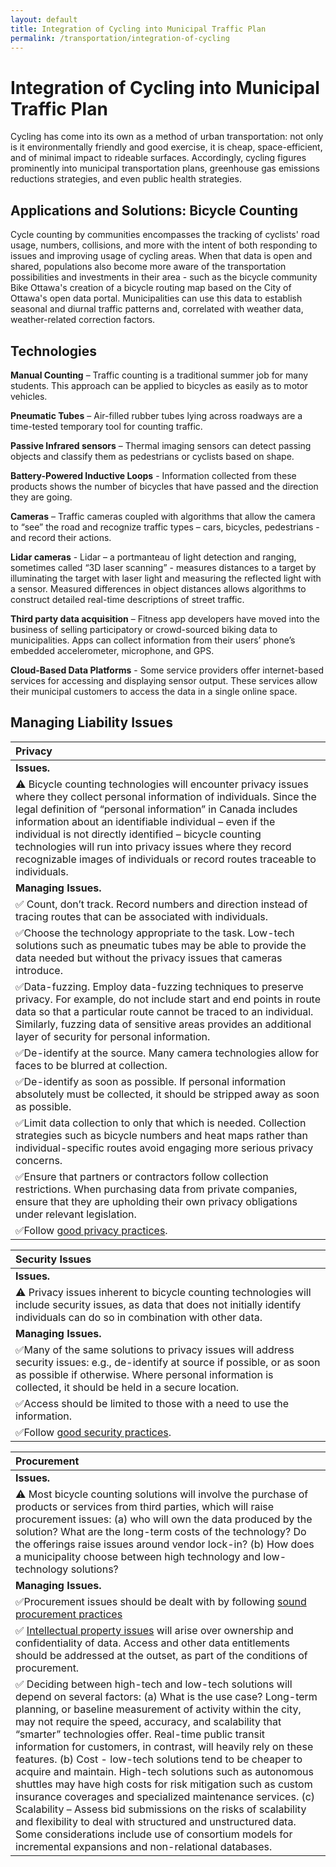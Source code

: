 ```yaml
---
layout: default
title: Integration of Cycling into Municipal Traffic Plan
permalink: /transportation/integration-of-cycling
---
```


# Integration of Cycling into Municipal Traffic Plan

Cycling has come into its own as a method of urban transportation: not only is it environmentally friendly and good exercise, it is cheap, space-efficient, and of minimal impact to rideable surfaces. Accordingly, cycling figures prominently into municipal transportation plans, greenhouse gas emissions reductions strategies, and even public health strategies.

## Applications and Solutions:  Bicycle Counting

Cycle counting by communities encompasses the tracking of cyclists' road usage, numbers, collisions, and more with the intent of both responding to issues and improving usage of cycling areas. When that data is open and shared, populations also become more aware of the transportation possibilities and investments in their area - such as the bicycle community Bike Ottawa's creation of a bicycle routing map based on the City of Ottawa's open data portal. Municipalities can use this data to establish seasonal and diurnal traffic patterns and, correlated with weather data, weather-related correction factors.

## Technologies

**Manual Counting** – Traffic counting is a traditional summer job for many students. This approach can be applied to bicycles as easily as to motor vehicles.

**Pneumatic Tubes** – Air-filled rubber tubes lying across roadways are a time-tested temporary tool for counting traffic.

**Passive Infrared sensors** – Thermal imaging sensors can detect passing objects and classify them as pedestrians or cyclists based on shape.

**Battery-Powered Inductive Loops** - Information collected from these products shows the number of bicycles that have passed and the direction they are going.

**Cameras** – Traffic cameras coupled with algorithms that allow the camera to “see” the road and recognize traffic types – cars, bicycles, pedestrians - and record their actions.

**Lidar cameras** - Lidar – a portmanteau of light detection and ranging, sometimes called “3D laser scanning” - measures distances to a target by illuminating the target with laser light and measuring the reflected light with a sensor. Measured differences in object distances allows algorithms to construct detailed real-time descriptions of street traffic.

**Third party data acquisition** – Fitness app developers have moved into the business of selling participatory or crowd-sourced biking data to municipalities. Apps can collect information from their users’ phone’s embedded accelerometer, microphone, and GPS.

**Cloud-Based Data Platforms** - Some service providers offer internet-based services for accessing and displaying sensor output. These services allow their municipal customers to access the data in a single online space.

## Managing Liability Issues

| Privacy |
| :--- |
| **Issues.** |
| ⚠ Bicycle counting technologies will encounter privacy issues where they collect personal information of individuals.  Since the legal definition of “personal information” in Canada includes information about an identifiable individual – even if the individual is not directly identified – bicycle counting technologies will run into privacy issues where they record recognizable images of individuals or record routes traceable to individuals. |
| **Managing Issues.** |
| ✅ Count, don’t track.  Record numbers and direction instead of tracing routes that can be associated with individuals. |
| ✅Choose the technology appropriate to the task.  Low-tech solutions such as pneumatic tubes may be able to provide the data needed but without the privacy issues that cameras introduce. |
| ✅Data-fuzzing. Employ data-fuzzing techniques to preserve privacy. For example, do not include start and end points in route data so that a particular route cannot be traced to an individual. Similarly, fuzzing data of sensitive areas provides an additional layer of security for personal information. |
| ✅De-identify at the source. Many camera technologies allow for faces to be blurred at collection. |
| ✅De-identify as soon as possible.  If personal information absolutely must be collected, it should be stripped away as soon as possible. |
| ✅Limit data collection to only that which is needed. Collection strategies such as bicycle numbers and heat maps rather than individual-specific routes avoid engaging more serious privacy concerns. |
| ✅Ensure that partners or contractors follow collection restrictions. When purchasing data from private companies, ensure that they are upholding their own privacy obligations under relevant legislation. |
| ✅Follow [good privacy practices](../meta-issues/privacy.md). |

| Security Issues |
| :--- |
| **Issues.** |
| ⚠ Privacy issues inherent to bicycle counting technologies will include security issues, as data that does not initially identify individuals can do so in combination with other data. |
| **Managing Issues.** |
| ✅Many of the same solutions to privacy issues will address security issues:  e.g., de-identify at source if possible, or as soon as possible if otherwise.  Where personal information is collected, it should be held in a secure location. |
| ✅Access should be limited to those with a need to use the information. |
| ✅Follow [good security practices](../meta-issues/security.md). |

| Procurement |
| :--- |
| **Issues.** |
| ⚠ Most bicycle counting solutions will involve the purchase of products or services from third parties, which will raise procurement issues: \(a\) who will own the data produced by the solution?  What are the long-term costs of the technology? Do the offerings raise issues around vendor lock-in? \(b\) How does a municipality choose between high technology and low-technology solutions? |
| **Managing Issues.** |
| ✅Procurement issues should be dealt with by following [sound procurement practices](../meta-issues/procurement.md) |
| ✅ [Intellectual property issues](../meta-issues/intellectual-property.md) will arise over ownership and confidentiality of data.  Access and other data entitlements should be addressed at the outset, as part of the conditions of procurement. |
| ✅ Deciding between high-tech and low-tech solutions will depend on several factors: \(a\) What is the use case? Long-term planning, or baseline measurement of activity within the city, may not require the speed, accuracy, and scalability that “smarter” technologies offer. Real-time public transit information for customers, in contrast, will heavily rely on these features. \(b\) Cost - low-tech solutions tend to be cheaper to acquire and maintain. High-tech solutions such as autonomous shuttles may have high costs for risk mitigation such as custom insurance coverages and specialized maintenance services. \(c\) Scalability – Assess bid submissions on the risks of scalability and flexibility to deal with structured and unstructured data. Some considerations include use of consortium models for incremental expansions and non-relational databases. |

